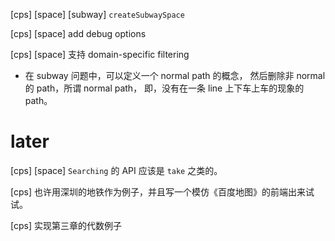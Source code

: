 [cps] [space] [subway] `createSubwaySpace`

[cps] [space] add debug options

[cps] [space] 支持 domain-specific filtering

- 在 subway 问题中，可以定义一个 normal path 的概念，
  然后删除非 normal 的 path，所谓 normal path，
  即，没有在一条 line 上下车上车的现象的 path。

# later

[cps] [space] `Searching` 的 API 应该是 `take` 之类的。

[cps] 也许用深圳的地铁作为例子，并且写一个模仿《百度地图》的前端出来试试。

[cps] 实现第三章的代数例子

